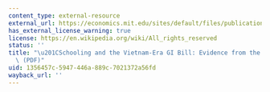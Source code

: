 ```yaml
---
content_type: external-resource
external_url: https://economics.mit.edu/sites/default/files/publications/04_APP20090251_32corrected_mar8JA.pdf
has_external_license_warning: true
license: https://en.wikipedia.org/wiki/All_rights_reserved
status: ''
title: "\u201CSchooling and the Vietnam-Era GI Bill: Evidence from the Draft Lottery.\u201D\
  \ (PDF)"
uid: 1356457c-5947-446a-889c-7021372a56fd
wayback_url: ''
---
```

